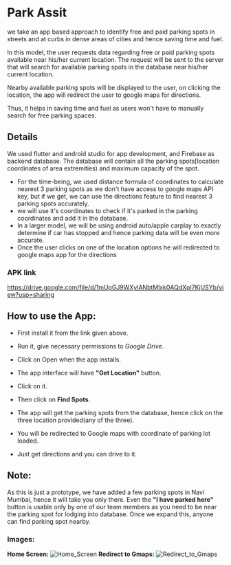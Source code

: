 # Park Assit

we take an app based approach to identify free 
and paid parking spots in streets and at curbs in dense areas of 
cities and hence saving time and fuel.


In this model, the user requests data regarding free or
paid parking spots available near his/her current location. The request will be sent to the
server that will search for available parking spots in
the database near his/her current location.

Nearby available parking spots will be displayed to the user, on clicking the location, the app will redirect the user to google maps for directions.

Thus, it helps in saving time and fuel as users won't have to manually search for free parking spaces.


## Details

We used flutter and android studio for app development, and Firebase as backend database.
The database will contain all the parking spots[location coordinates of area extremities) and maximum capacity of the spot.

* For the time-being, we used distance formula of coordinates to calculate nearest 3 parking spots as we don't have access to google maps API key, but if we get, we can use the directions feature to find nearest 3 parking spots accurately.
* we will use it's coordinates to check if it's parked in the parking coordinates and add it in the database.
* In a larger model, we will be using android auto/apple carplay to exactly determine if car has stopped and hence parking data will be even more accurate.
* Once the user clicks on one of the location options he will redirected to google maps app for the directions
 
### APK link
https://drive.google.com/file/d/1mUpGJ9WXylANbtMlxk0AQdXpl7KjUSYb/view?usp=sharing


## How to use the App:
* First install it from the link given above.
* Run it, give necessary permissions to *Google Drive*.



* Click on Open when the app installs.
* The app interface will have **"Get Location"** button.
* Click on it.
* Then click on **Find Spots**.
* The app will get the parking spots from the database, hence click on the three location provided(any of the three).
* You will be redirected to Google maps with coordinate of parking lot loaded.
* Just get directions and you can drive to it.

## Note:
As this is just a prototype, we have added a few parking spots in Navi Mumbai, hence it will take you only there.
Even the **"I have parked here"** button is usable only by one of our team members as you need to be near the parking spot for lodging into database.
Once we expand this, anyone can find parking spot nearby.

### Images:
**Home Screen:**
![Home_Screen](https://user-images.githubusercontent.com/92041385/142833844-09363316-643f-48cb-81e7-83f50a6f6fac.jpeg)
**Redirect to Gmaps:**
![Redirect_to_Gmaps](https://user-images.githubusercontent.com/92041385/142833906-fe35c46f-7d4e-4544-948e-92523a559b80.jpeg)

